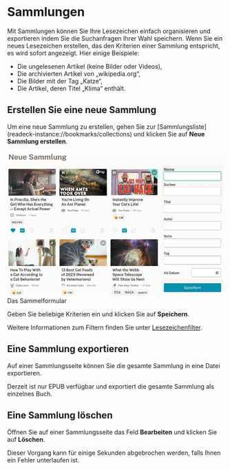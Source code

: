 # Sammlungen

Mit Sammlungen können Sie Ihre Lesezeichen einfach organisieren und exportieren
indem Sie die Suchanfragen Ihrer Wahl speichern. 
Wenn Sie ein neues Lesezeichen erstellen, das den Kriterien einer Sammlung entspricht,
es wird sofort angezeigt.
Hier einige Beispiele:

- Die ungelesenen Artikel (keine Bilder oder Videos),
- Die archivierten Artikel von „wikipedia.org“,
- Die Bilder mit der Tag „Katze“,
- Die Artikel, deren Titel „Klima“ enthält.

## Erstellen Sie eine neue Sammlung

Um eine neue Sammlung zu erstellen, gehen Sie zur [Sammlungsliste] (readeck-instance://bookmarks/collections) und klicken Sie auf **Neue Sammlung erstellen**.

![Neues Sammlungsformular](./img/collection-new.webp)
Das Sammelformular

Geben Sie beliebige Kriterien ein und klicken Sie auf **Speichern**.

Weitere Informationen zum Filtern finden Sie unter [Lesezeichenfilter](./bookmark-list.md#filters).

## Eine Sammlung exportieren

Auf einer Sammlungsseite können Sie die gesamte Sammlung in eine Datei exportieren.

Derzeit ist nur EPUB verfügbar und exportiert die gesamte Sammlung als einzelnes Buch.


## Eine Sammlung löschen

Öffnen Sie auf einer Sammlungsseite das Feld **Bearbeiten** und klicken Sie auf **Löschen**.

Dieser Vorgang kann für einige Sekunden abgebrochen werden, falls Ihnen ein Fehler unterlaufen ist.
